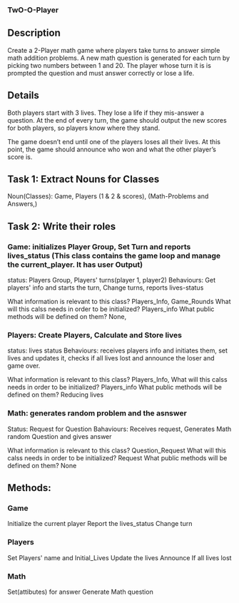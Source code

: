 ### TwO-O-Player

## Description
Create a 2-Player math game where players take turns to answer simple math addition problems. A new math question is generated for each turn by picking two numbers between 1 and 20. The player whose turn it is is prompted the question and must answer correctly or lose a life.

## Details
Both players start with 3 lives. They lose a life if they mis-answer a question. At the end of every turn, the game should output the new scores for both players, so players know where they stand.

The game doesn’t end until one of the players loses all their lives. At this point, the game should announce who won and what the other player’s score is.

## Task 1: Extract Nouns for Classes

Noun(Classes): Game, Players (1 & 2 & scores), (Math-Problems and Answers,)

## Task 2: Write their roles

### Game: initializes Player Group, Set Turn and reports lives_status (This class contains the game loop and manage the current_player. It has user Output)
status: Players Group, Players' turns(player 1, player2)
Behaviours: Get players' info and starts the turn, Change turns, reports lives-status

What information is relevant to this class?
  Players_Info, Game_Rounds
What will this calss needs in order to be initialized?
  Players_info
What public methods will be defined on them?
  None,


### Players: Create Players, Calculate and Store lives
status: lives status
Behaviours:  receives players info and initiates them, set lives and updates it, checks if all lives lost and announce the loser and game over.

What information is relevant to this class?
  Players_Info,
What will this calss needs in order to be initialized?
  Players_info
What public methods will be defined on them?
  Reducing lives


### Math: generates random problem and the asnswer
Status: Request for Question
Bahaviours: Receives request, Generates Math random Question and gives answer

What information is relevant to this class?
  Question_Request
What will this calss needs in order to be initialized?
  Request
What public methods will be defined on them?
  None

## Methods:

### Game

Initialize the current player
Report the lives_status
Change turn

### Players

Set Players' name and Initial_Lives
Update the lives
Announce If all lives lost

### Math

Set(attibutes) for answer
Generate Math question







